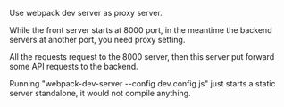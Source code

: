 Use webpack dev server as proxy server.

While the front server starts at 8000 port, in the meantime the backend servers at another port, you need proxy setting.

All the requests request to the 8000 server, then this server put forward some API requests to the backend.


Running "webpack-dev-server --config dev.config.js" just starts a static server standalone, it would not compile anything.

